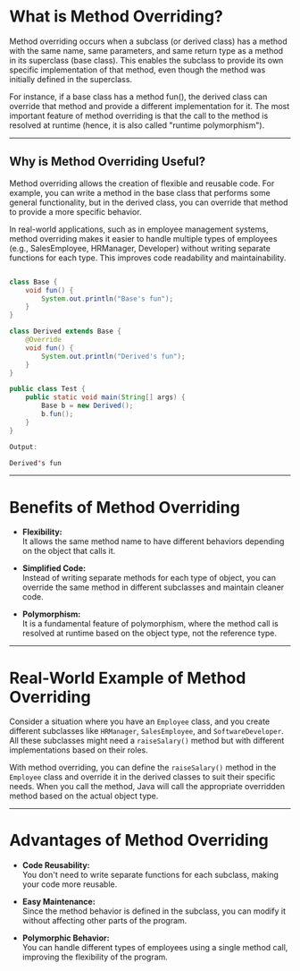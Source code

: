 # What is Method Overriding?

Method overriding occurs when a subclass (or derived class) has a method with the same name, same parameters, and same return type as a method in its superclass (base class). This enables the subclass to provide its own specific implementation of that method, even though the method was initially defined in the superclass.

For instance, if a base class has a method fun(), the derived class can override that method and provide a different implementation for it. The most important feature of method overriding is that the call to the method is resolved at runtime (hence, it is also called "runtime polymorphism").

---

## Why is Method Overriding Useful?

Method overriding allows the creation of flexible and reusable code. For example, you can write a method in the base class that performs some general functionality, but in the derived class, you can override that method to provide a more specific behavior.

In real-world applications, such as in employee management systems, method overriding makes it easier to handle multiple types of employees (e.g., SalesEmployee, HRManager, Developer) without writing separate functions for each type. This improves code readability and maintainability.

```java

class Base {
    void fun() {
        System.out.println("Base's fun");
    }
}

class Derived extends Base {
    @Override
    void fun() {
        System.out.println("Derived's fun");
    }
}

public class Test {
    public static void main(String[] args) {
        Base b = new Derived();
        b.fun();
    }
}

Output:

Derived's fun

```

---

# Benefits of Method Overriding

- **Flexibility:**  
  It allows the same method name to have different behaviors depending on the object that calls it.

- **Simplified Code:**  
  Instead of writing separate methods for each type of object, you can override the same method in different subclasses and maintain cleaner code.

- **Polymorphism:**  
  It is a fundamental feature of polymorphism, where the method call is resolved at runtime based on the object type, not the reference type.

---

# Real-World Example of Method Overriding

Consider a situation where you have an `Employee` class, and you create different subclasses like `HRManager`, `SalesEmployee`, and `SoftwareDeveloper`. All these subclasses might need a `raiseSalary()` method but with different implementations based on their roles.

With method overriding, you can define the `raiseSalary()` method in the `Employee` class and override it in the derived classes to suit their specific needs. When you call the method, Java will call the appropriate overridden method based on the actual object type.

---

# Advantages of Method Overriding

- **Code Reusability:**  
  You don't need to write separate functions for each subclass, making your code more reusable.

- **Easy Maintenance:**  
  Since the method behavior is defined in the subclass, you can modify it without affecting other parts of the program.

- **Polymorphic Behavior:**  
  You can handle different types of employees using a single method call, improving the flexibility of the program.

